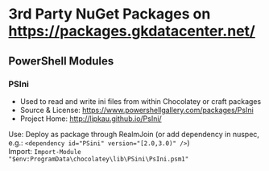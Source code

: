 
# 3rd Party NuGet Packages on https://packages.gkdatacenter.net/

## PowerShell Modules

### PSIni

* Used to read and write ini files from within Chocolatey or craft packages
* Source & License: https://www.powershellgallery.com/packages/PsIni
* Project Home: http://lipkau.github.io/PsIni/

Use: Deploy as package through RealmJoin (or add dependency in nuspec, e.g.: `<dependency id="PSini" version="[2.0,3.0)" />`)<br>
Import: `Import-Module "$env:ProgramData\chocolatey\lib\PSini\PsIni.psm1"`
